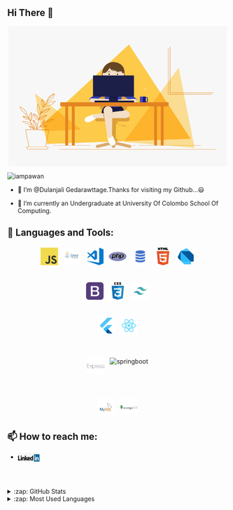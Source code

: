 ## Hi There 👋 
 <p align="center"><img align="center" margin="50" alt="GIF" src="code.gif?raw=true" width="500" height="320" /></p>
 
 <p align="left"> <img src="https://komarev.com/ghpvc/?username=Piyumi047&label=Views&color=blue&style=plastic" alt="iampawan" /> </p>
 
- 🎻 I’m @Dulanjali  Gedarawttage.Thanks for visiting my Github...😃

- 🌱 I’m currently an Undergraduate at University Of Colombo School Of Computing.


## 🧰 Languages and Tools:
<p align="center">
<img src="https://raw.githubusercontent.com/github/explore/80688e429a7d4ef2fca1e82350fe8e3517d3494d/topics/javascript/javascript.png" alt="Javascript" height="40" style="vertical-align:top; margin:4px">
 <img src="https://raw.githubusercontent.com/github/explore/80688e429a7d4ef2fca1e82350fe8e3517d3494d/topics/java/java.png" alt="Javascript" height="40" style="vertical-align:top; margin:4px">
<img src="https://raw.githubusercontent.com/github/explore/80688e429a7d4ef2fca1e82350fe8e3517d3494d/topics/visual-studio-code/visual-studio-code.png" alt="VS Code" height="40" style="vertical-align:top; margin:4px">
 
 <img src="https://raw.githubusercontent.com/github/explore/80688e429a7d4ef2fca1e82350fe8e3517d3494d/topics/php/php.png" alt="VS Code" height="40" style="vertical-align:top; margin:4px">

 <img src="https://raw.githubusercontent.com/github/explore/80688e429a7d4ef2fca1e82350fe8e3517d3494d/topics/sql/sql.png" alt="VS Code" height="40" style="vertical-align:top; margin:4px">
  <img src="https://raw.githubusercontent.com/github/explore/80688e429a7d4ef2fca1e82350fe8e3517d3494d/topics/html/html.png" alt="VS Code" height="40" style="vertical-align:top; margin:4px">
 <img src="https://raw.githubusercontent.com/github/explore/80688e429a7d4ef2fca1e82350fe8e3517d3494d/topics/dart/dart.png" alt="VS Code" height="40" style="vertical-align:top; margin:4px">
 </p>
 <p align="center">
  <br/>
    <img src="https://raw.githubusercontent.com/github/explore/80688e429a7d4ef2fca1e82350fe8e3517d3494d/topics/bootstrap/bootstrap.png" alt="VS Code" height="40" style="vertical-align:top; margin:4px">
  <img src="https://raw.githubusercontent.com/github/explore/80688e429a7d4ef2fca1e82350fe8e3517d3494d/topics/css/css.png" alt="VS Code" height="40" style="vertical-align:top; margin:4px">
  <img src="https://raw.githubusercontent.com/github/explore/80688e429a7d4ef2fca1e82350fe8e3517d3494d/topics/tailwind/tailwind.png" alt="VS Code" height="40" style="vertical-align:top; margin:4px">
 </p>
 <p align="center">
 <br />
 <img src="https://raw.githubusercontent.com/github/explore/80688e429a7d4ef2fca1e82350fe8e3517d3494d/topics/flutter/flutter.png" alt="VS Code" height="40" style="vertical-align:top; margin:4px">
 <img src="https://raw.githubusercontent.com/github/explore/80688e429a7d4ef2fca1e82350fe8e3517d3494d/topics/react/react.png" alt="VS Code" height="40" style="vertical-align:top; margin:4px">
 
 </p>
 
 <br />
   <p align="center">
  <img src="https://raw.githubusercontent.com/github/explore/80688e429a7d4ef2fca1e82350fe8e3517d3494d/topics/express/express.png" alt="VS Code" height="40" style="vertical-align:top; margin:4px">
  <img src="https://raw.githubusercontent.com/github/explore/80688e429a7d4ef2fca1e82350fe8e3517d3494d/topics/springboot/springboot.png" alt="springboot" height="40" style="vertical-align:top; margin:4px">
   </p>
   
  <br />
   <p align="center">
  <img src="https://raw.githubusercontent.com/github/explore/80688e429a7d4ef2fca1e82350fe8e3517d3494d/topics/mysql/mysql.png" alt="VS Code" height="40" style="vertical-align:top; margin:4px">
  <img src="https://raw.githubusercontent.com/github/explore/80688e429a7d4ef2fca1e82350fe8e3517d3494d/topics/mongodb/mongodb.png" alt="VS Code" height="40" style="vertical-align:top; margin:4px">
   </p>



## 📫 How to reach me:
-  <a href="https://www.linkedin.com/in/dulanjali-gedarawattage-8b7a00193?lipi=urn%3Ali%3Apage%3Ad_flagship3_profile_view_base_contact_details%3BhuBWzHkhRvSpImY0QImeHQ%3D%3D"><img align="left" alt="LinkedIn" width="50px" height="20px" 
 src="linedin.png" /></a>

<br /><br />



<details>
  <summary>:zap: GitHub Stats</summary>

  <img align="left" alt="Dula's GitHub Stats" src="https://github-readme-stats.vercel.app/api?username=Piyumi047&show_icons=true&hide_border=true" />

</details>


<details>
  <summary>:zap: Most Used Languages</summary>
 

<img align="left" alt="Dula's GitHub Top Languages" src="https://github-readme-stats.vercel.app/api/top-langs/?username=Piyumi047" />

</details>



<!---
Piyumi047/Piyumi047 is a ✨ special ✨ repository because its `README.md` (this file) appears on your GitHub profile.
You can click the Preview link to take a look at your changes.
--->
